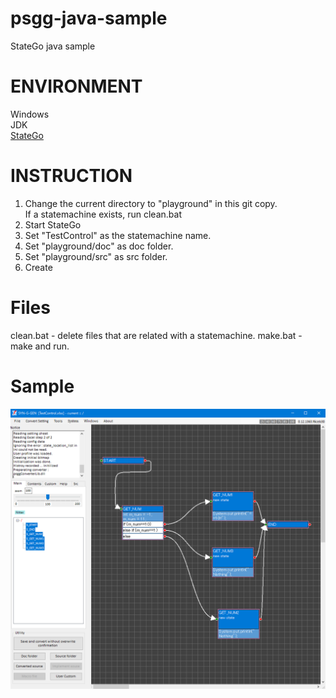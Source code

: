 # psgg-java-sample
StateGo java sample

# ENVIRONMENT

Windows  
JDK  
[StateGo](https://statego.programanic.com/index-e.html)

# INSTRUCTION

1. Change the current directory to "playground" in this git copy.  
   If a statemachine exists, run clean.bat  
2. Start StateGo
3. Set "TestControl" as the statemachine name.
4. Set "playground/doc" as doc folder.
5. Set "playground/src" as src folder.
6. Create

# Files

clean.bat - delete files that are related with a statemachine.
make.bat  - make and run.

# Sample

![](https://raw.githubusercontent.com/NNNIC/psgg-java-sample/master/wiki/sample.png)

